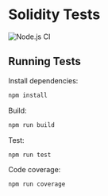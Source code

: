 # Solidity Tests

![Node.js CI](https://github.com/lazyledger/protobuf3-solidity/workflows/Node.js%20CI/badge.svg)

## Running Tests

Install dependencies:

```sh
npm install
```

Build:

```sh
npm run build
```

Test:

```sh
npm run test
```

Code coverage:

```sh
npm run coverage
```
